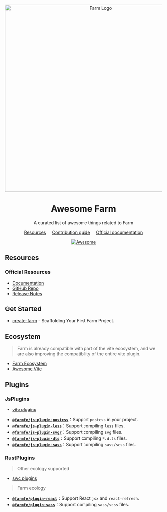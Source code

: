 <div align="center">
  <p align="center">
    <a href="https://farm-fe.github.io/" target="blank"><img src="https://raw.githubusercontent.com/farm-fe/farm/main/assets/logo.png" width="600" alt="Farm Logo" /></a>
  </p>
<h1>Awesome Farm</h1>
<p>A curated list of awesome things related to Farm</p>

<a href="#resources">Resources</a>
&nbsp;&nbsp;&nbsp;
<a href="CONTRIBUTING.md">Contribution guide</a>
&nbsp;&nbsp;&nbsp;
<a href="https://farm-fe.github.io/">Official documentation</a>

  <a href="https://awesome.re">
    <img src="https://awesome.re/badge.svg" alt="Awesome">
  </a>
</div>

## Resources

### Official Resources

- [Documentation](https://farm-fe.github.io/)
- [GitHub Repo](https://github.com/farm-fe)
- [Release Notes](https://github.com/farm-fe/farm/blob/main/packages/core/CHANGELOG.md)

## Get Started

- [create-farm](https://github.com/vitejs/vite/tree/main/packages/create-vite) - Scaffolding Your First Farm Project.


## Ecosystem

> Farm is already compatible with part of the vite ecosystem, and we are also improving the compatibility of the entire vite plugin.

- [Farm Ecosystem](https://farm-fe.github.io/docs/plugins/community-plugins)
- [Awesome Vite](https://github.com/vitejs/awesome-vite/blob/master/README.md)

## Plugins

### JsPlugins

- [vite plugins](https://github.com/vitejs/awesome-vite?tab=readme-ov-file#plugins)

* **[`@farmfe/js-plugin-postcss`](https://github.com/farm-fe/farm/tree/main/js-plugins/postcss)**：Support `postcss` in your project.
* **[`@farmfe/js-plugin-less`](https://github.com/farm-fe/farm/tree/main/js-plugins/less)**：Support compiling `less` files.
* **[`@farmfe/js-plugin-svgr`](https://github.com/farm-fe/farm/tree/main/js-plugins/svgr)**：Support compiling `svg` files.
* **[`@farmfe/js-plugin-dts`](https://github.com/farm-fe/farm/tree/main/js-plugins/dts)**：Support compiling `*.d.ts` files.
* **[`@farmfe/js-plugin-sass`](https://github.com/farm-fe/farm/tree/main/js-plugins/sass)**：Support compiling `sass/scss` files.

### RustPlugins

> Other ecology supported
- [swc plugins](https://swc.rs/docs/plugin/selecting-swc-core)

> Farm ecology

* **[`@farmfe/plugin-react`](https://github.com/farm-fe/farm/tree/main/rust-plugins/react)**：Support React `jsx` and `react-refresh`.
* **[`@farmfe/plugin-sass`](https://github.com/farm-fe/farm/tree/main/rust-plugins/sass)**：Support compiling `sass/scss` files.





